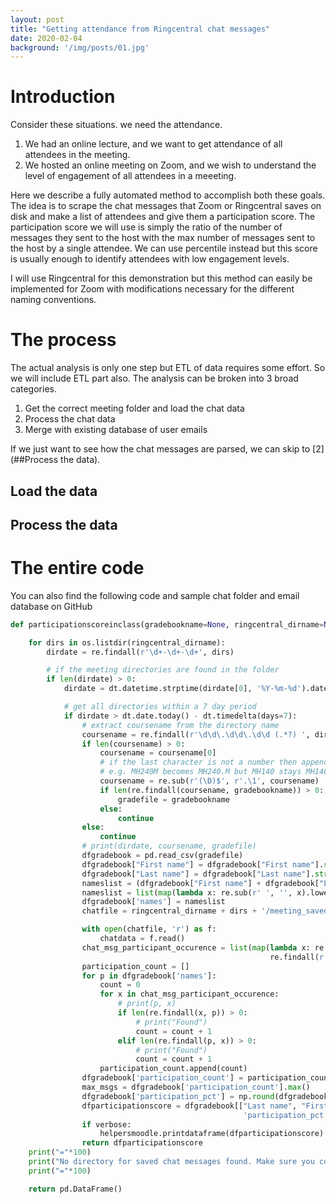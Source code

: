 ```yaml
---
layout: post
title: "Getting attendance from Ringcentral chat messages"
date: 2020-02-04
background: '/img/posts/01.jpg'
---
```

# Introduction
Consider these situations. we need the attendance. 
1. We had an online lecture, and we want to get attendance of all attendees in the meeting.
2. We hosted an online meeting on Zoom, and we wish to understand the level of engagement of all attendees in a meeeting.

Here we describe a fully automated method to accomplish both these goals.
The idea is to scrape the chat messages that Zoom or Ringcentral saves on disk and make a list of attendees and give 
them a participation score. The participation score we will use is simply the ratio of the number of messages they sent 
to the host with the max number of messages sent to the host by a single attendee. We can use percentile instead but 
this score is usually enough to identify attendees with low engagement levels.

I will use Ringcentral for this demonstration but this method can easily be implemented for Zoom with modifications 
necessary for the different naming conventions.

# The process
The actual analysis is only one step but ETL of data requires some effort. So we will include ETL part also.
The analysis can be broken into 3 broad categories.
1. Get the correct meeting folder and load the chat data
2. Process the chat data
3. Merge with existing database of user emails 

If we just want to see how the chat messages are parsed, we can skip to [2](##Process the data).

## Load the data


## Process the data


# The entire code
You can also find the following code and sample chat folder and email database on GitHub

```python
def participationscoreinclass(gradebookname=None, ringcentral_dirname=None, verbose=True):

    for dirs in os.listdir(ringcentral_dirname):
        dirdate = re.findall(r'\d+-\d+-\d+', dirs)

        # if the meeting directories are found in the folder
        if len(dirdate) > 0:
            dirdate = dt.datetime.strptime(dirdate[0], '%Y-%m-%d').date()

            # get all directories within a 7 day period
            if dirdate > dt.date.today() - dt.timedelta(days=7):
                # extract coursename from the directory name
                coursename = re.findall(r'\d\d\.\d\d\.\d\d (.*?) ', dirs)
                if len(coursename) > 0:
                    coursename = coursename[0]
                    # if the last character is not a number then append a period
                    # e.g. MH240M becomes MH240.M but MH140 stays MH140
                    coursename = re.sub(r'(\D)$', r'.\1', coursename)
                    if len(re.findall(coursename, gradebookname)) > 0:
                        gradefile = gradebookname
                    else:
                        continue
                else:
                    continue
                # print(dirdate, coursename, gradefile)
                dfgradebook = pd.read_csv(gradefile)
                dfgradebook["First name"] = dfgradebook["First name"].str.lower()
                dfgradebook["Last name"] = dfgradebook["Last name"].str.lower()
                nameslist = (dfgradebook["First name"] + dfgradebook["Last name"])
                nameslist = list(map(lambda x: re.sub(r' ', '', x).lower().strip(), nameslist))
                dfgradebook['names'] = nameslist
                chatfile = ringcentral_dirname + dirs + '/meeting_saved_chat.txt'

                with open(chatfile, 'r') as f:
                    chatdata = f.read()
                chat_msg_participant_occurence = list(map(lambda x: re.sub(r' To.*| ', '', x).lower().strip(),
                                                          re.findall(r'From (.*?) :', chatdata)))
                participation_count = []
                for p in dfgradebook['names']:
                    count = 0
                    for x in chat_msg_participant_occurence:
                        # print(p, x)
                        if len(re.findall(x, p)) > 0:
                            # print("Found")
                            count = count + 1
                        elif len(re.findall(p, x)) > 0:
                            # print("Found")
                            count = count + 1
                    participation_count.append(count)
                dfgradebook['participation_count'] = participation_count
                max_msgs = dfgradebook['participation_count'].max()
                dfgradebook['participation_pct'] = np.round(dfgradebook['participation_count']/max_msgs*100, 0)
                dfparticipationscore = dfgradebook[["Last name", "First name", 'Email address', 'participation_count',
                                                    'participation_pct']]
                if verbose:
                    helpersmoodle.printdataframe(dfparticipationscore)
                return dfparticipationscore
    print("="*100)
    print("No directory for saved chat messages found. Make sure you copy the directory.")
    print("="*100)

    return pd.DataFrame()